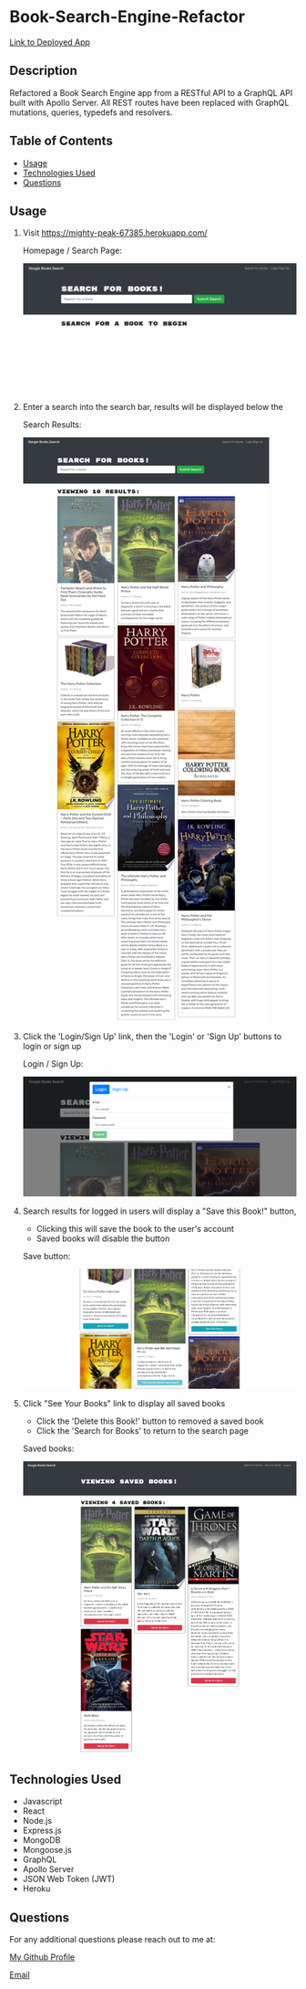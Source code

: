 # Book-Search-Engine-Refactor
[Link to Deployed App](https://mighty-peak-67385.herokuapp.com/)


## Description

Refactored a Book Search Engine app from a RESTful API to a GraphQL API built with Apollo Server. All REST routes have been replaced with GraphQL mutations, queries, typedefs and resolvers.


## Table of Contents

- [Usage](#usage)
- [Technologies Used](#technologies-used)
- [Questions](#questions)


## Usage

1. Visit https://mighty-peak-67385.herokuapp.com/

    Homepage / Search Page:

    ![Homepage / Search Page](./assets/images/search-page.png)

2. Enter a search into the search bar, results will be displayed below the

    Search Results:

    ![Search Results](./assets/images/search-results-nouser.png)


3. Click the 'Login/Sign Up' link, then the 'Login' or 'Sign Up' buttons to login or sign up

    Login / Sign Up:

    ![Login / Sign Up](./assets/images/login-signup.png)


4. Search results for logged in users will display a "Save this Book!" button, 
    - Clicking this will save the book to the user's account
    - Saved books will disable the button

    Save button:

    ![Save this Book button](./assets/images/save-button.png)

5. Click "See Your Books" link to display all saved books
    - Click the 'Delete this Book!' button to removed a saved book
    - Click the 'Search for Books' to return to the search page

    Saved books:

    ![Saved Books](./assets/images/saved-books.png)

## Technologies Used

* Javascript
* React
* Node.js
* Express.js
* MongoDB
* Mongoose.js
* GraphQL
* Apollo Server
* JSON Web Token (JWT)
* Heroku


## Questions

For any additional questions please reach out to me at:

[My Github Profile](https://github.com/AdrianCronin)

[Email](mailto:acronindev@gmail.com)